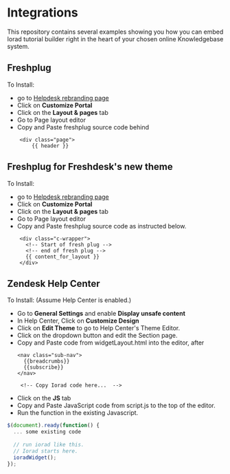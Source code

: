 # Integrations
This repository contains several examples showing you how you can embed Iorad tutorial builder right in the heart of your chosen online Knowledgebase system.

## Freshplug

To Install: 
* go to [Helpdesk rebranding page](https://ioradapi.freshdesk.com/account/edit)
* Click on **Customize Portal**
* Click on the **Layout & pages** tab
* Go to Page layout editor
* Copy and Paste freshplug source code behind 
```
    <div class="page">
	    {{ header }}
```

## Freshplug for Freshdesk's new theme

To Install:
* go to [Helpdesk rebranding page](https://ioradapi.freshdesk.com/account/edit)
* Click on **Customize Portal**
* Click on the **Layout & pages** tab
* Go to Page layout editor
* Copy and Paste freshplug source code as instructed below. 
```
    <div class="c-wrapper">
      <!-- Start of fresh plug -->
      <!-- end of fresh plug -->
      {{ content_for_layout }}
    </div>
```

## Zendesk Help Center

To Install: (Assume Help Center is enabled.)
* Go to **General Settings** and enable **Display unsafe content**
* In Help Center, Click on **Customize Design**
* Click on **Edit Theme** to go to Help Center's Theme Editor.
* Click on the dropdown button and edit the Section page.
* Copy and Paste code from widgetLayout.html into the editor, after 
  ``` 
  <nav class="sub-nav">
    {{breadcrumbs}}
    {{subscribe}}
  </nav>
  
   <!-- Copy Iorad code here...  -->
  ```
* Click on the **JS** tab
* Copy and Paste JavaScript code from script.js to the top of the editor.
* Run the function in the existing Javascript.
``` Javascript
$(document).ready(function() {
  ... some existing code
  
  // run iorad like this.
  // Iorad starts here.
  ioradWidget();
});
```
